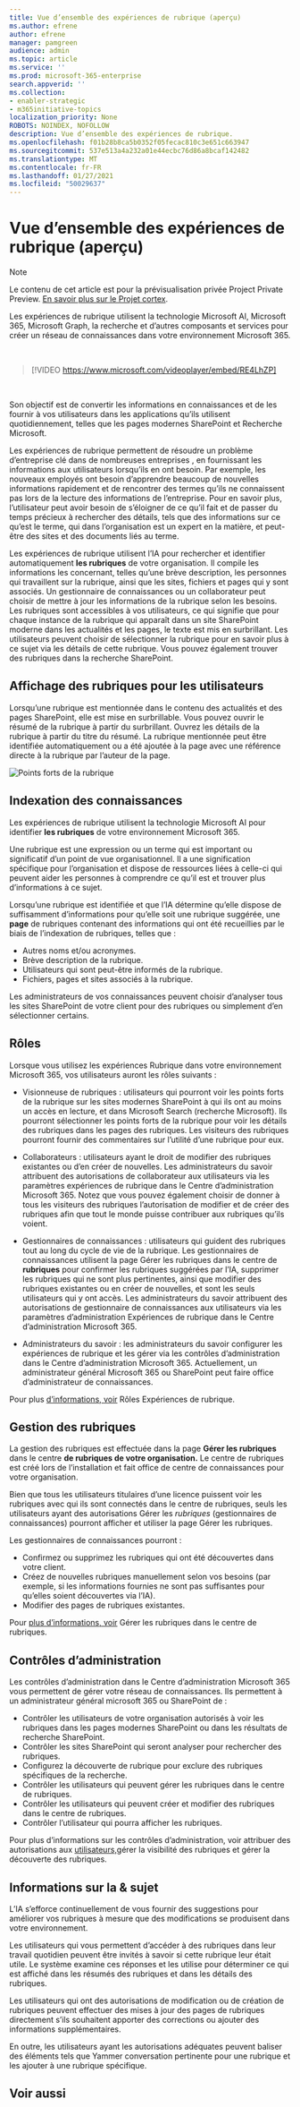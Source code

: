 ```yaml
---
title: Vue d’ensemble des expériences de rubrique (aperçu)
ms.author: efrene
author: efrene
manager: pamgreen
audience: admin
ms.topic: article
ms.service: ''
ms.prod: microsoft-365-enterprise
search.appverid: ''
ms.collection:
- enabler-strategic
- m365initiative-topics
localization_priority: None
ROBOTS: NOINDEX, NOFOLLOW
description: Vue d’ensemble des expériences de rubrique.
ms.openlocfilehash: f01b28b8ca5b0352f05fecac810c3e651c663947
ms.sourcegitcommit: 537e513a4a232a01e44ecbc76d86a8bcaf142482
ms.translationtype: MT
ms.contentlocale: fr-FR
ms.lasthandoff: 01/27/2021
ms.locfileid: "50029637"
---
```

# <a name="topic-experiences-overview-preview"></a>Vue d’ensemble des expériences de rubrique (aperçu)

> [!Note] 
> Le contenu de cet article est pour la prévisualisation privée Project Private Preview. [En savoir plus sur le Projet cortex](https://aka.ms/projectcortex).

Les expériences de rubrique utilisent la technologie Microsoft AI, Microsoft 365, Microsoft Graph, la recherche et d’autres composants et services pour créer un réseau de connaissances dans votre environnement Microsoft 365. 

</br>

> [!VIDEO https://www.microsoft.com/videoplayer/embed/RE4LhZP]  

</br>

Son objectif est de convertir les informations en connaissances et de les fournir à vos utilisateurs dans les applications qu’ils utilisent quotidiennement, telles que les pages modernes SharePoint et Recherche Microsoft.

Les expériences de rubrique permettent de résoudre un problème d’entreprise clé dans de nombreuses entreprises , en fournissant les informations aux utilisateurs lorsqu’ils en ont besoin. Par exemple, les nouveaux employés ont besoin d’apprendre beaucoup de nouvelles informations rapidement et de rencontrer des termes qu’ils ne connaissent pas lors de la lecture des informations de l’entreprise. Pour en savoir plus, l’utilisateur peut avoir besoin de s’éloigner de ce qu’il fait et de passer du temps précieux à rechercher des détails, tels que des informations sur ce qu’est le terme, qui dans l’organisation est un expert en la matière, et peut-être des sites et des documents liés au terme.

Les expériences de rubrique utilisent l’IA pour rechercher et identifier automatiquement **les rubriques** de votre organisation. Il compile les informations les concernant, telles qu’une brève description, les personnes qui travaillent sur la rubrique, ainsi que les sites, fichiers et pages qui y sont associés. Un gestionnaire de connaissances ou un collaborateur peut choisir de mettre à jour les informations de la rubrique selon les besoins. Les rubriques sont accessibles à vos utilisateurs, ce qui signifie que pour chaque instance de la rubrique qui apparaît dans un site SharePoint moderne dans les actualités et les pages, le texte est mis en surbrillant. Les utilisateurs peuvent choisir de sélectionner la rubrique pour en savoir plus à ce sujet via les détails de cette rubrique. Vous pouvez également trouver des rubriques dans la recherche SharePoint.


## <a name="how-topics-are-displayed-to-users"></a>Affichage des rubriques pour les utilisateurs

Lorsqu’une rubrique est mentionnée dans le contenu des actualités et des pages SharePoint, elle est mise en surbrillable. Vous pouvez ouvrir le résumé de la rubrique à partir du surbrillant. Ouvrez les détails de la rubrique à partir du titre du résumé. La rubrique mentionnée peut être identifiée automatiquement ou a été ajoutée à la page avec une référence directe à la rubrique par l’auteur de la page. 

   ![Points forts de la rubrique](../media/knowledge-management/saturn.png) </br> 


## <a name="knowledge-indexing"></a>Indexation des connaissances

Les expériences de rubrique utilisent la technologie Microsoft AI pour identifier **les rubriques** de votre environnement Microsoft 365.

Une rubrique est une expression ou un terme qui est important ou significatif d’un point de vue organisationnel. Il a une signification spécifique pour l’organisation et dispose de ressources liées à celle-ci qui peuvent aider les personnes à comprendre ce qu’il est et trouver plus d’informations à ce sujet.

Lorsqu’une rubrique est identifiée et que l’IA détermine qu’elle dispose de suffisamment d’informations pour qu’elle soit une rubrique suggérée, une **page** de rubriques contenant des informations qui ont été recueillies par le biais de l’indexation de rubriques, telles que :

- Autres noms et/ou acronymes.
- Brève description de la rubrique.
- Utilisateurs qui sont peut-être informés de la rubrique.
- Fichiers, pages et sites associés à la rubrique.

Les administrateurs de vos connaissances peuvent choisir d’analyser tous les sites SharePoint de votre client pour des rubriques ou simplement d’en sélectionner certains.

## <a name="roles"></a>Rôles

Lorsque vous utilisez les expériences Rubrique dans votre environnement Microsoft 365, vos utilisateurs auront les rôles suivants :

- Visionneuse de rubriques : utilisateurs qui pourront voir les  points forts de la rubrique sur les sites modernes SharePoint à qui ils ont au moins un accès en lecture, et dans Microsoft Search (recherche Microsoft). Ils pourront sélectionner les points forts de la rubrique pour voir les détails des rubriques dans les pages des rubriques. Les visiteurs des rubriques pourront fournir des commentaires sur l’utilité d’une rubrique pour eux.

- Collaborateurs : utilisateurs ayant le droit de modifier des rubriques existantes ou d’en créer de nouvelles. Les administrateurs du savoir attribuent des autorisations de collaborateur aux utilisateurs via les paramètres expériences de rubrique dans le Centre d’administration Microsoft 365. Notez que vous pouvez également choisir de donner à tous les visiteurs des rubriques l’autorisation de modifier et de créer des rubriques afin que tout le monde puisse contribuer aux rubriques qu’ils voient.

- Gestionnaires de connaissances : utilisateurs qui guident des rubriques tout au long du cycle de vie de la rubrique. Les gestionnaires de connaissances utilisent la page Gérer les rubriques dans le centre de **rubriques** pour confirmer les rubriques suggérées par l’IA, supprimer les rubriques qui ne sont plus pertinentes, ainsi que modifier des rubriques existantes ou en créer de nouvelles, et sont les seuls utilisateurs qui y ont accès. Les administrateurs du savoir attribuent des autorisations de gestionnaire de connaissances aux utilisateurs via les paramètres d’administration Expériences de rubrique dans le Centre d’administration Microsoft 365. 

- Administrateurs du savoir : les administrateurs du savoir configurer les expériences de rubrique et les gérer via les contrôles d’administration dans le Centre d’administration Microsoft 365. Actuellement, un administrateur général Microsoft 365 ou SharePoint peut faire office d’administrateur de connaissances.

Pour plus [d’informations, voir](topic-experiences-roles.md) Rôles Expériences de rubrique.

## <a name="topic-management"></a>Gestion des rubriques

La gestion des rubriques est effectuée dans la page **Gérer les rubriques** dans le centre **de rubriques de votre organisation.** Le centre de rubriques est créé lors de l’installation et fait office de centre de connaissances pour votre organisation. 

Bien que tous les utilisateurs titulaires d’une licence puissent voir les rubriques avec qui ils sont connectés dans le centre de rubriques, seuls les utilisateurs ayant des autorisations Gérer les *rubriques* (gestionnaires de connaissances) pourront afficher et utiliser la page Gérer les rubriques.

Les gestionnaires de connaissances pourront :

- Confirmez ou supprimez les rubriques qui ont été découvertes dans votre client.
- Créez de nouvelles rubriques manuellement selon vos besoins (par exemple, si les informations fournies ne sont pas suffisantes pour qu’elles soient découvertes via l’IA).
- Modifier des pages de rubriques existantes.</br>

Pour [plus d’informations, voir](manage-topics.md) Gérer les rubriques dans le centre de rubriques.  


## <a name="admin-controls"></a>Contrôles d’administration

Les contrôles d’administration dans le Centre d’administration Microsoft 365 vous permettent de gérer votre réseau de connaissances. Ils permettent à un administrateur général microsoft 365 ou SharePoint de :

- Contrôler les utilisateurs de votre organisation autorisés à voir les rubriques dans les pages modernes SharePoint ou dans les résultats de recherche SharePoint.
- Contrôler les sites SharePoint qui seront analyser pour rechercher des rubriques.
- Configurez la découverte de rubrique pour exclure des rubriques spécifiques de la recherche.
- Contrôler les utilisateurs qui peuvent gérer les rubriques dans le centre de rubriques.
- Contrôler les utilisateurs qui peuvent créer et modifier des rubriques dans le centre de rubriques.
- Contrôler l’utilisateur qui pourra afficher les rubriques.

Pour plus d’informations sur les [](https://docs.microsoft.com/microsoft-365/knowledge/topic-experiences-discovery) contrôles d’administration, [](https://docs.microsoft.com/microsoft-365/knowledge/topic-experiences-knowledge-rules)voir attribuer des autorisations aux [utilisateurs,](https://docs.microsoft.com/microsoft-365/knowledge/plan-topic-experiences#user-permissions)gérer la visibilité des rubriques et gérer la découverte des rubriques.

## <a name="topic-curation--feedback"></a>Informations sur la & sujet

L’IA s’efforce continuellement de vous fournir des suggestions pour améliorer vos rubriques à mesure que des modifications se produisent dans votre environnement. 

Les utilisateurs qui vous permettent d’accéder à des rubriques dans leur travail quotidien peuvent être invités à savoir si cette rubrique leur était utile. Le système examine ces réponses et les utilise pour déterminer ce qui est affiché dans les résumés des rubriques et dans les détails des rubriques.

Les utilisateurs qui ont des autorisations de modification ou de création de rubriques peuvent effectuer des mises à jour des pages de rubriques directement s’ils souhaitent apporter des corrections ou ajouter des informations supplémentaires. 

En outre, les utilisateurs ayant les autorisations adéquates peuvent baliser des éléments tels que Yammer conversation pertinente pour une rubrique et les ajouter à une rubrique spécifique. 


## <a name="see-also"></a>Voir aussi

